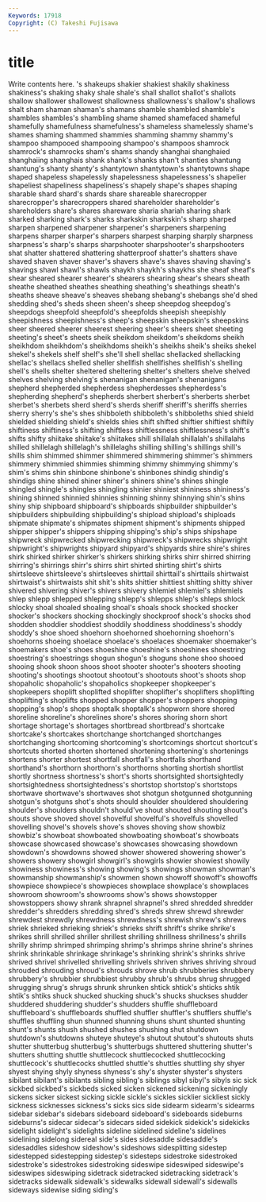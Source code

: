 ```yaml
---
Keywords: 17918 
Copyright: (C) Takeshi Fujisawa
---
```


# title

Write contents here.
's shakeups shakier shakiest
shakily shakiness shakiness's shaking shaky shale shale's shall shallot shallot's
shallots shallow shallower shallowest shallowness shallowness's shallow's shallows shalt sham
shaman shaman's shamans shamble shambled shamble's shambles shambles's shambling shame
shamed shamefaced shameful shamefully shamefulness shamefulness's shameless shamelessly shame's shames
shaming shammed shammies shamming shammy shammy's shampoo shampooed shampooing shampoo's
shampoos shamrock shamrock's shamrocks sham's shams shandy shanghai shanghaied shanghaiing
shanghais shank shank's shanks shan't shanties shantung shantung's shanty shanty's
shantytown shantytown's shantytowns shape shaped shapeless shapelessly shapelessness shapelessness's shapelier
shapeliest shapeliness shapeliness's shapely shape's shapes shaping sharable shard shard's
shards share shareable sharecropper sharecropper's sharecroppers shared shareholder shareholder's shareholders
share's shares shareware sharia shariah sharing shark sharked sharking shark's
sharks sharkskin sharkskin's sharp sharped sharpen sharpened sharpener sharpener's sharpeners
sharpening sharpens sharper sharper's sharpers sharpest sharping sharply sharpness sharpness's
sharp's sharps sharpshooter sharpshooter's sharpshooters shat shatter shattered shattering shatterproof
shatter's shatters shave shaved shaven shaver shaver's shavers shave's shaves
shaving shaving's shavings shawl shawl's shawls shaykh shaykh's shaykhs she
sheaf sheaf's shear sheared shearer shearer's shearers shearing shear's shears
sheath sheathe sheathed sheathes sheathing sheathing's sheathings sheath's sheaths sheave
sheave's sheaves shebang shebang's shebangs she'd shed shedding shed's sheds
sheen sheen's sheep sheepdog sheepdog's sheepdogs sheepfold sheepfold's sheepfolds sheepish
sheepishly sheepishness sheepishness's sheep's sheepskin sheepskin's sheepskins sheer sheered sheerer
sheerest sheering sheer's sheers sheet sheeting sheeting's sheet's sheets sheik
sheikdom sheikdom's sheikdoms sheikh sheikhdom sheikhdom's sheikhdoms sheikh's sheikhs sheik's
sheiks shekel shekel's shekels shelf shelf's she'll shell shellac shellacked
shellacking shellac's shellacs shelled sheller shellfish shellfishes shellfish's shelling shell's
shells shelter sheltered sheltering shelter's shelters shelve shelved shelves shelving
shelving's shenanigan shenanigan's shenanigans shepherd shepherded shepherdess shepherdesses shepherdess's shepherding
shepherd's shepherds sherbert sherbert's sherberts sherbet sherbet's sherbets sherd sherd's
sherds sheriff sheriff's sheriffs sherries sherry sherry's she's shes shibboleth
shibboleth's shibboleths shied shield shielded shielding shield's shields shies shift
shifted shiftier shiftiest shiftily shiftiness shiftiness's shifting shiftless shiftlessness shiftlessness's
shift's shifts shifty shiitake shiitake's shiitakes shill shillalah shillalah's shillalahs
shilled shillelagh shillelagh's shillelaghs shilling shilling's shillings shill's shills shim
shimmed shimmer shimmered shimmering shimmer's shimmers shimmery shimmied shimmies shimming
shimmy shimmying shimmy's shim's shims shin shinbone shinbone's shinbones shindig
shindig's shindigs shine shined shiner shiner's shiners shine's shines shingle
shingled shingle's shingles shingling shinier shiniest shininess shininess's shining shinned
shinnied shinnies shinning shinny shinnying shin's shins shiny ship shipboard
shipboard's shipboards shipbuilder shipbuilder's shipbuilders shipbuilding shipbuilding's shipload shipload's shiploads
shipmate shipmate's shipmates shipment shipment's shipments shipped shipper shipper's shippers
shipping shipping's ship's ships shipshape shipwreck shipwrecked shipwrecking shipwreck's shipwrecks
shipwright shipwright's shipwrights shipyard shipyard's shipyards shire shire's shires shirk
shirked shirker shirker's shirkers shirking shirks shirr shirred shirring shirring's
shirrings shirr's shirrs shirt shirted shirting shirt's shirts shirtsleeve shirtsleeve's
shirtsleeves shirttail shirttail's shirttails shirtwaist shirtwaist's shirtwaists shit shit's shits
shittier shittiest shitting shitty shiver shivered shivering shiver's shivers shivery
shlemiel shlemiel's shlemiels shlep shlepp shlepped shlepping shlepp's shlepps shlep's
shleps shlock shlocky shoal shoaled shoaling shoal's shoals shock shocked
shocker shocker's shockers shocking shockingly shockproof shock's shocks shod shodden
shoddier shoddiest shoddily shoddiness shoddiness's shoddy shoddy's shoe shoed shoehorn
shoehorned shoehorning shoehorn's shoehorns shoeing shoelace shoelace's shoelaces shoemaker shoemaker's
shoemakers shoe's shoes shoeshine shoeshine's shoeshines shoestring shoestring's shoestrings shogun
shogun's shoguns shone shoo shooed shooing shook shoon shoos shoot
shooter shooter's shooters shooting shooting's shootings shootout shootout's shootouts shoot's
shoots shop shopaholic shopaholic's shopaholics shopkeeper shopkeeper's shopkeepers shoplift shoplifted
shoplifter shoplifter's shoplifters shoplifting shoplifting's shoplifts shopped shopper shopper's shoppers
shopping shopping's shop's shops shoptalk shoptalk's shopworn shore shored shoreline
shoreline's shorelines shore's shores shoring shorn short shortage shortage's shortages
shortbread shortbread's shortcake shortcake's shortcakes shortchange shortchanged shortchanges shortchanging shortcoming
shortcoming's shortcomings shortcut shortcut's shortcuts shorted shorten shortened shortening shortening's
shortenings shortens shorter shortest shortfall shortfall's shortfalls shorthand shorthand's shorthorn
shorthorn's shorthorns shorting shortish shortlist shortly shortness shortness's short's shorts
shortsighted shortsightedly shortsightedness shortsightedness's shortstop shortstop's shortstops shortwave shortwave's shortwaves
shot shotgun shotgunned shotgunning shotgun's shotguns shot's shots should shoulder
shouldered shouldering shoulder's shoulders shouldn't should've shout shouted shouting shout's
shouts shove shoved shovel shovelful shovelful's shovelfuls shovelled shovelling shovel's
shovels shove's shoves shoving show showbiz showbiz's showboat showboated showboating
showboat's showboats showcase showcased showcase's showcases showcasing showdown showdown's showdowns
showed shower showered showering shower's showers showery showgirl showgirl's showgirls
showier showiest showily showiness showiness's showing showing's showings showman showman's
showmanship showmanship's showmen shown showoff showoff's showoffs showpiece showpiece's showpieces
showplace showplace's showplaces showroom showroom's showrooms show's shows showstopper showstoppers
showy shrank shrapnel shrapnel's shred shredded shredder shredder's shredders shredding
shred's shreds shrew shrewd shrewder shrewdest shrewdly shrewdness shrewdness's shrewish
shrew's shrews shriek shrieked shrieking shriek's shrieks shrift shrift's shrike
shrike's shrikes shrill shrilled shriller shrillest shrilling shrillness shrillness's shrills
shrilly shrimp shrimped shrimping shrimp's shrimps shrine shrine's shrines shrink
shrinkable shrinkage shrinkage's shrinking shrink's shrinks shrive shrived shrivel shrivelled
shrivelling shrivels shriven shrives shriving shroud shrouded shrouding shroud's shrouds
shrove shrub shrubberies shrubbery shrubbery's shrubbier shrubbiest shrubby shrub's shrubs
shrug shrugged shrugging shrug's shrugs shrunk shrunken shtick shtick's shticks
shtik shtik's shtiks shuck shucked shucking shuck's shucks shuckses shudder
shuddered shuddering shudder's shudders shuffle shuffleboard shuffleboard's shuffleboards shuffled shuffler
shuffler's shufflers shuffle's shuffles shuffling shun shunned shunning shuns shunt
shunted shunting shunt's shunts shush shushed shushes shushing shut shutdown
shutdown's shutdowns shuteye shuteye's shutout shutout's shutouts shuts shutter shutterbug
shutterbug's shutterbugs shuttered shuttering shutter's shutters shutting shuttle shuttlecock shuttlecocked
shuttlecocking shuttlecock's shuttlecocks shuttled shuttle's shuttles shuttling shy shyer shyest
shying shyly shyness shyness's shy's shyster shyster's shysters sibilant sibilant's
sibilants sibling sibling's siblings sibyl sibyl's sibyls sic sick sickbed
sickbed's sickbeds sicked sicken sickened sickening sickeningly sickens sicker sickest
sicking sickle sickle's sickles sicklier sickliest sickly sickness sicknesses sickness's
sicks sics side sidearm sidearm's sidearms sidebar sidebar's sidebars sideboard
sideboard's sideboards sideburns sideburns's sidecar sidecar's sidecars sided sidekick sidekick's
sidekicks sidelight sidelight's sidelights sideline sidelined sideline's sidelines sidelining sidelong
sidereal side's sides sidesaddle sidesaddle's sidesaddles sideshow sideshow's sideshows sidesplitting
sidestep sidestepped sidestepping sidestep's sidesteps sidestroke sidestroked sidestroke's sidestrokes sidestroking
sideswipe sideswiped sideswipe's sideswipes sideswiping sidetrack sidetracked sidetracking sidetrack's sidetracks
sidewalk sidewalk's sidewalks sidewall sidewall's sidewalls sideways sidewise siding siding's
